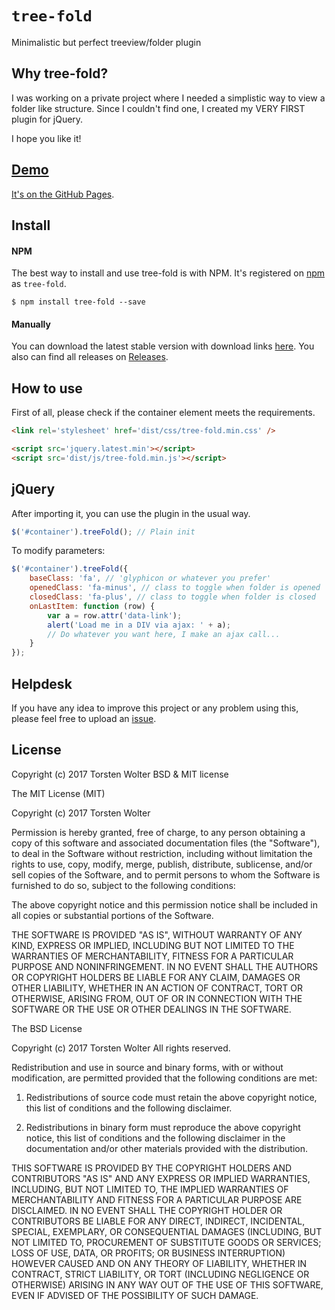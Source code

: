 # `tree-fold`

Minimalistic but perfect treeview/folder plugin

## Why tree-fold?

I was working on a private project where I needed a simplistic way to view a folder like structure. Since I couldn't find one, I created my VERY FIRST plugin for jQuery.

I hope you like it!

## [Demo](https://primus852.github.com/tree-fold/)

[It's on the GitHub Pages](https://primus852.github.com/tree-fold/).

## Install

#### NPM

The best way to install and use tree-fold is with NPM.
It's registered on [npm](https://www.npmjs.com/package/tree-fold) as `tree-fold`.

```
$ npm install tree-fold --save
```

#### Manually

You can download the latest stable version with download links [here](https://primus852.github.io/tree-fold/).
You also can find all releases on [Releases](https://github.com/primus852/tree-fold/releases).

## How to use

First of all, please check if the container element meets the
requirements.

```html
<link rel='stylesheet' href='dist/css/tree-fold.min.css' />
```

```html
<script src='jquery.latest.min'></script>
<script src='dist/js/tree-fold.min.js'></script>
```

## jQuery

After importing it, you can use the plugin in the usual way.

```javascript
$('#container').treeFold(); // Plain init
```

To modify parameters:
```javascript
$('#container').treeFold({
	baseClass: 'fa', // 'glyphicon or whatever you prefer'
	openedClass: 'fa-minus', // class to toggle when folder is opened
	closedClass: 'fa-plus', // class to toggle when folder is closed
	onLastItem: function (row) {
		var a = row.attr('data-link');
        alert('Load me in a DIV via ajax: ' + a);
		// Do whatever you want here, I make an ajax call...
	}
});
```

## Helpdesk

If you have any idea to improve this project or any problem
using this, please feel free to upload an
[issue](https://github.com/primus852/tree-fold/issues).

## License

Copyright (c) 2017 Torsten Wolter BSD & MIT license

The MIT License (MIT)

Copyright (c) 2017 Torsten Wolter

Permission is hereby granted, free of charge, to any person obtaining a copy
of this software and associated documentation files (the "Software"), to deal
in the Software without restriction, including without limitation the rights
to use, copy, modify, merge, publish, distribute, sublicense, and/or sell
copies of the Software, and to permit persons to whom the Software is
furnished to do so, subject to the following conditions:

The above copyright notice and this permission notice shall be included in
all copies or substantial portions of the Software.

THE SOFTWARE IS PROVIDED "AS IS", WITHOUT WARRANTY OF ANY KIND, EXPRESS OR
IMPLIED, INCLUDING BUT NOT LIMITED TO THE WARRANTIES OF MERCHANTABILITY,
FITNESS FOR A PARTICULAR PURPOSE AND NONINFRINGEMENT. IN NO EVENT SHALL THE
AUTHORS OR COPYRIGHT HOLDERS BE LIABLE FOR ANY CLAIM, DAMAGES OR OTHER
LIABILITY, WHETHER IN AN ACTION OF CONTRACT, TORT OR OTHERWISE, ARISING FROM,
OUT OF OR IN CONNECTION WITH THE SOFTWARE OR THE USE OR OTHER DEALINGS IN
THE SOFTWARE.

The BSD License

Copyright (c) 2017 Torsten Wolter
All rights reserved.

Redistribution and use in source and binary forms, with or without modification, are permitted provided that the following conditions are met:

1. Redistributions of source code must retain the above copyright notice, this list of conditions and the following disclaimer.

2. Redistributions in binary form must reproduce the above copyright notice, this list of conditions and the following disclaimer in the documentation and/or other materials provided with the distribution.

THIS SOFTWARE IS PROVIDED BY THE COPYRIGHT HOLDERS AND CONTRIBUTORS "AS IS" AND ANY EXPRESS OR IMPLIED WARRANTIES, INCLUDING, BUT NOT LIMITED TO, THE IMPLIED WARRANTIES OF MERCHANTABILITY AND FITNESS FOR A PARTICULAR PURPOSE ARE DISCLAIMED. IN NO EVENT SHALL THE COPYRIGHT HOLDER OR CONTRIBUTORS BE LIABLE FOR ANY DIRECT, INDIRECT, INCIDENTAL, SPECIAL, EXEMPLARY, OR CONSEQUENTIAL DAMAGES (INCLUDING, BUT NOT LIMITED TO, PROCUREMENT OF SUBSTITUTE GOODS OR SERVICES; LOSS OF USE, DATA, OR PROFITS; OR BUSINESS INTERRUPTION) HOWEVER CAUSED AND ON ANY THEORY OF LIABILITY, WHETHER IN CONTRACT, STRICT LIABILITY, OR TORT (INCLUDING NEGLIGENCE OR OTHERWISE) ARISING IN ANY WAY OUT OF THE USE OF THIS SOFTWARE, EVEN IF ADVISED OF THE POSSIBILITY OF SUCH DAMAGE.